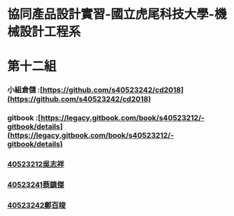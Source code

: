 # **協同產品設計實習-國立虎尾科技大學-機械設計工程系**

# 第十二組

### 小組倉儲 :[https://github.com/s40523242/cd2018](https://github.com/s40523242/cd2018)

### gitbook :[https://legacy.gitbook.com/book/s40523212/-gitbook/details](https://legacy.gitbook.com/book/s40523212/-gitbook/details)

### [40523212吳志祥](https://github.com/s40523212/cd2018)

### [40523241蔡鎮傑](https://github.com/s40523241)

### [40523242鄭百竣](https://github.com/s40523242/cd2018)



